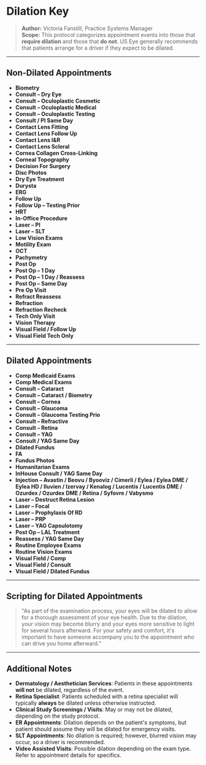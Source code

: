 # Dilation Key

> **Author:** Victoria Fanstill, Practice Systems Manager  
> **Scope:** This protocol categorizes appointment events into those that **require dilation** and those that **do not**. US Eye generally recommends that patients arrange for a driver if they expect to be dilated.

---

## Non-Dilated Appointments

- **Biometry**  
- **Consult – Dry Eye**  
- **Consult – Oculoplastic Cosmetic**  
- **Consult – Oculoplastic Medical**  
- **Consult – Oculoplastic Testing**  
- **Consult / PI Same Day**  
- **Contact Lens Fitting**  
- **Contact Lens Follow Up**  
- **Contact Lens I&R**  
- **Contact Lens Scleral**  
- **Cornea Collagen Cross-Linking**  
- **Corneal Topography**  
- **Decision For Surgery**  
- **Disc Photos**  
- **Dry Eye Treatment**  
- **Durysta**  
- **ERG**  
- **Follow Up**  
- **Follow Up – Testing Prior**  
- **HRT**  
- **In-Office Procedure**  
- **Laser – PI**  
- **Laser – SLT**  
- **Low Vision Exams**  
- **Motility Exam**  
- **OCT**  
- **Pachymetry**  
- **Post Op**  
- **Post Op – 1 Day**  
- **Post Op – 1 Day / Reassess**  
- **Post Op – Same Day**  
- **Pre Op Visit**  
- **Refract Reassess**  
- **Refraction**  
- **Refraction Recheck**  
- **Tech Only Visit**  
- **Vision Therapy**  
- **Visual Field / Follow Up**  
- **Visual Field Tech Only**

---

## Dilated Appointments

- **Comp Medicaid Exams**  
- **Comp Medical Exams**  
- **Consult – Cataract**  
- **Consult – Cataract / Biometry**  
- **Consult – Cornea**  
- **Consult – Glaucoma**  
- **Consult – Glaucoma Testing Prio**  
- **Consult – Refractive**  
- **Consult – Retina**  
- **Consult – YAG**  
- **Consult / YAG Same Day**  
- **Dilated Fundus**  
- **FA**  
- **Fundus Photos**  
- **Humanitarian Exams**  
- **InHouse Consult / YAG Same Day**  
- **Injection – Avastin / Beovu / Byooviz / Cimerli / Eylea / Eylea DME / Eylea HD / Iluvien / Izervay / Kenalog / Lucentis / Lucentis DME / Ozurdex / Ozurdex DME / Retina / Syfovre / Vabysmo**  
- **Laser – Destruct Retina Lesion**  
- **Laser – Focal**  
- **Laser – Prophylaxis Of RD**  
- **Laser – PRP**  
- **Laser – YAG Capsulotomy**  
- **Post Op – LAL Treatment**  
- **Reassess / YAG Same Day**  
- **Routine Employee Exams**  
- **Routine Vision Exams**  
- **Visual Field / Comp**  
- **Visual Field / Consult**  
- **Visual Field / Dilated Fundus**

---

## Scripting for Dilated Appointments

> "As part of the examination process, your eyes will be dilated to allow for a thorough assessment of your eye health. Due to the dilation, your vision may become blurry and your eyes more sensitive to light for several hours afterward. For your safety and comfort, it's important to have someone accompany you to the appointment who can drive you home afterward."

---

## Additional Notes

- **Dermatology / Aesthetician Services**: Patients in these appointments **will not** be dilated, regardless of the event.  
- **Retina Specialist**: Patients scheduled with a retina specialist will typically **always** be dilated unless otherwise instructed.  
- **Clinical Study Screenings / Visits**: May or may not be dilated, depending on the study protocol.  
- **ER Appointments**: Dilation depends on the patient's symptoms, but patient should assume they will be dilated for emergency visits.  
- **SLT Appointments**: No dilation is required; however, blurred vision may occur, so a driver is recommended.  
- **Video Assisted Visits**: Possible dilation depending on the exam type. Refer to appointment details for specifics. 